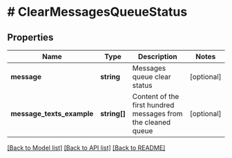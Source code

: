 # # ClearMessagesQueueStatus

## Properties

Name | Type | Description | Notes
------------ | ------------- | ------------- | -------------
**message** | **string** | Messages queue clear status | [optional] 
**message_texts_example** | **string[]** | Content of the first hundred messages from the cleaned queue | [optional] 

[[Back to Model list]](../../README.md#documentation-for-models) [[Back to API list]](../../README.md#documentation-for-api-endpoints) [[Back to README]](../../README.md)


